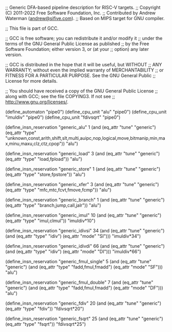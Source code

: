 ;; Generic DFA-based pipeline description for RISC-V targets.
;; Copyright (C) 2011-2022 Free Software Foundation, Inc.
;; Contributed by Andrew Waterman (andrew@sifive.com).
;; Based on MIPS target for GNU compiler.

;; This file is part of GCC.

;; GCC is free software; you can redistribute it and/or modify it
;; under the terms of the GNU General Public License as published
;; by the Free Software Foundation; either version 3, or (at your
;; option) any later version.

;; GCC is distributed in the hope that it will be useful, but WITHOUT
;; ANY WARRANTY; without even the implied warranty of MERCHANTABILITY
;; or FITNESS FOR A PARTICULAR PURPOSE.  See the GNU General Public
;; License for more details.

;; You should have received a copy of the GNU General Public License
;; along with GCC; see the file COPYING3.  If not see
;; <http://www.gnu.org/licenses/>.


(define_automaton "pipe0")
(define_cpu_unit "alu" "pipe0")
(define_cpu_unit "imuldiv" "pipe0")
(define_cpu_unit "fdivsqrt" "pipe0")

(define_insn_reservation "generic_alu" 1
  (and (eq_attr "tune" "generic")
       (eq_attr "type" "unknown,const,arith,shift,slt,multi,auipc,nop,logical,move,bitmanip,min,max,minu,maxu,clz,ctz,cpop"))
  "alu")

(define_insn_reservation "generic_load" 3
  (and (eq_attr "tune" "generic")
       (eq_attr "type" "load,fpload"))
  "alu")

(define_insn_reservation "generic_store" 1
  (and (eq_attr "tune" "generic")
       (eq_attr "type" "store,fpstore"))
  "alu")

(define_insn_reservation "generic_xfer" 3
  (and (eq_attr "tune" "generic")
       (eq_attr "type" "mfc,mtc,fcvt,fmove,fcmp"))
  "alu")

(define_insn_reservation "generic_branch" 1
  (and (eq_attr "tune" "generic")
       (eq_attr "type" "branch,jump,call,jalr"))
  "alu")

(define_insn_reservation "generic_imul" 10
  (and (eq_attr "tune" "generic")
       (eq_attr "type" "imul,clmul"))
  "imuldiv*10")

(define_insn_reservation "generic_idivsi" 34
  (and (eq_attr "tune" "generic")
       (and (eq_attr "type" "idiv")
	    (eq_attr "mode" "SI")))
  "imuldiv*34")

(define_insn_reservation "generic_idivdi" 66
  (and (eq_attr "tune" "generic")
       (and (eq_attr "type" "idiv")
	    (eq_attr "mode" "DI")))
  "imuldiv*66")

(define_insn_reservation "generic_fmul_single" 5
  (and (eq_attr "tune" "generic")
       (and (eq_attr "type" "fadd,fmul,fmadd")
	    (eq_attr "mode" "SF")))
  "alu")

(define_insn_reservation "generic_fmul_double" 7
  (and (eq_attr "tune" "generic")
       (and (eq_attr "type" "fadd,fmul,fmadd")
	    (eq_attr "mode" "DF")))
  "alu")

(define_insn_reservation "generic_fdiv" 20
  (and (eq_attr "tune" "generic")
       (eq_attr "type" "fdiv"))
  "fdivsqrt*20")

(define_insn_reservation "generic_fsqrt" 25
  (and (eq_attr "tune" "generic")
       (eq_attr "type" "fsqrt"))
  "fdivsqrt*25")
